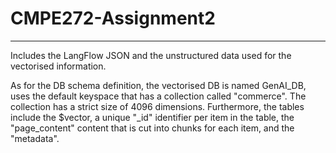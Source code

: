 # CMPE272-Assignment2
----------------
Includes the LangFlow JSON and the unstructured data used for the vectorised information.

As for the DB schema definition, the vectorised DB is named GenAI_DB, uses the default keyspace that has a collection called "commerce". 
The collection has a strict size of 4096 dimensions. Furthermore, the tables include the $vector, a unique "_id" identifier per item in the table,
the "page_content" content that is cut into chunks for each item, and the "metadata". 
